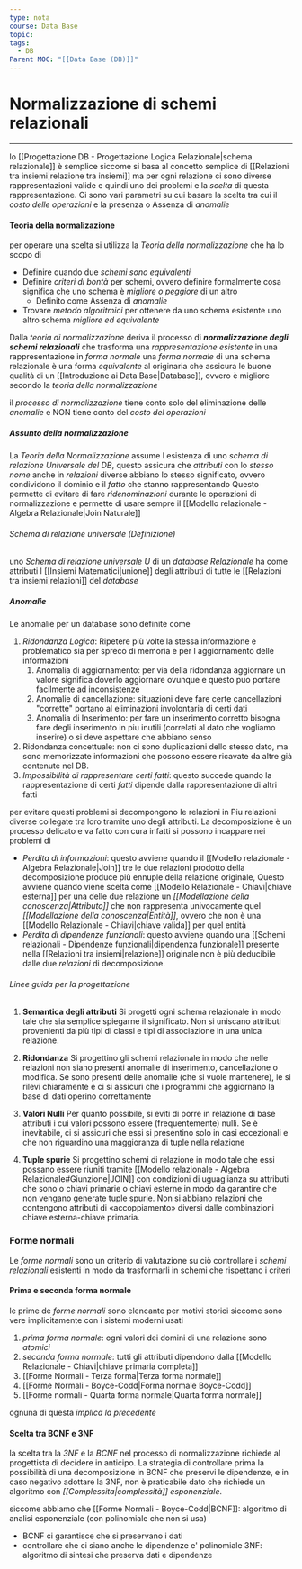 ```yaml
---
type: nota
course: Data Base
topic: 
tags:
  - DB
Parent MOC: "[[Data Base (DB)]]"
---
```


# Normalizzazione di schemi relazionali
---
lo [[Progettazione DB - Progettazione Logica Relazionale|schema relazionale]] è semplice siccome si basa al concetto semplice di [[Relazioni tra insiemi|relazione tra insiemi]] ma per ogni relazione ci sono diverse rappresentazioni valide e quindi uno dei problemi e la _scelta_ di questa rappresentazione.
Ci sono vari parametri su cui basare la scelta tra cui il _costo delle operazioni_ e la presenza o Assenza di _anomalie_

#### Teoria della normalizazione
per operare una scelta si utilizza la _Teoria della normalizzazione_ che ha lo scopo di 
- Definire quando due _schemi sono equivalenti_
- Definire _criteri di bontà_ per schemi, ovvero definire formalmente cosa significa che uno schema è _migliore o peggiore_ di un altro
	- Definito come Assenza di _anomalie_
- Trovare _metodo algoritmici_ per ottenere da uno schema esistente uno altro schema _migliore ed equivalente_ 

Dalla _teoria di normalizzazione_ deriva il processo di __*normalizzazione degli schemi relazionali*__ che trasforma una _rappresentazione esistente_ in una rappresentazione in _forma normale_
una _forma normale_ di una schema relazionale è una forma _equivalente_ al originaria che assicura le buone qualità di un [[Introduzione ai Data Base|Database]], ovvero è migliore secondo la _teoria della normalizzazione_


il  _processo di normalizzazione_ tiene conto solo del eliminazione delle _anomalie_ e NON tiene conto del _costo del operazioni_  

##### Assunto della normalizzazione 
La _Teoria della Normalizzazione_ assume l esistenza di uno  _schema di relazione Universale del DB_, questo assicura che _attributi_ con lo _stesso nome_ anche in _relazioni_ diverse abbiano lo stesso significato, ovvero condividono il dominio e il _fatto_ che stanno rappresentando 
Questo permette di evitare di fare _ridenominazioni_ durante le operazioni di normalizzazione e permette di usare sempre il [[Modello relazionale - Algebra Relazionale|Join Naturale]]   

###### Schema di relazione universale (Definizione)
 uno _Schema di relazione universale_ $U$ di un _database Relazionale_ ha come attributi l [[Insiemi Matematici|unione]] degli attributi di tutte le [[Relazioni tra insiemi|relazioni]] del _database_
 
##### Anomalie
Le anomalie per un database sono definite come

1. _Ridondanza Logica_: Ripetere più volte la stessa informazione e problematico sia per spreco di  memoria e per l aggiornamento delle informazioni 
	1. Anomalia di aggiornamento: per via della ridondanza aggiornare un valore significa doverlo aggiornare ovunque e questo puo portare facilmente ad inconsistenze
	2. Anomalie di cancellazione:  situazioni deve fare certe cancellazioni "corrette" portano al eliminazioni involontaria di certi dati
	3. Anomalia di Inserimento: per fare un inserimento corretto bisogna  fare degli inserimento in piu inutili (correlati al dato che vogliamo inserire) o si deve aspettare che abbiano senso
2. Ridondanza concettuale: non ci sono duplicazioni dello stesso dato, ma sono memorizzate informazioni che possono essere ricavate da altre già contenute nel DB.
3. _Impossibilità di rappresentare certi fatti_: questo succede quando la rappresentazione di certi _fatti_ dipende dalla rappresentazione di altri fatti

per evitare questi problemi si decompongono le relazioni in Piu relazioni diverse collegate tra loro tramite uno degli attributi.
La decomposizione è un processo delicato e va fatto con cura infatti si possono incappare nei problemi di 
- _Perdita di informazioni_: questo avviene quando il [[Modello relazionale - Algebra Relazionale|Join]] tre le due relazioni prodotto della decomposizione produce più ennuple della relazione originale, Questo avviene quando viene scelta come [[Modello Relazionale - Chiavi|chiave esterna]] per una delle due relazione un _[[Modellazione della conoscenza|Attributo]]_ che non rappresenta univocamente quel _[[Modellazione della conoscenza|Entità]]_, ovvero che non è una [[Modello Relazionale - Chiavi|chiave valida]] per quel entità 
- _Perdita di dipendenze funzionali_: questo avviene quando una [[Schemi relazionali - Dipendenze funzionali|dipendenza funzionale]] presente nella [[Relazioni tra insiemi|relazione]] originale non è più deducibile dalle due _relazioni_ di decomposizione. 

###### Linee guida per la progettazione
1. __Semantica degli attributi__ 
Si progetti ogni schema relazionale in modo tale che sia semplice spiegarne il significato. Non si uniscano attributi provenienti da più tipi di classi e tipi di associazione in una unica relazione. 

2. __Ridondanza__ 
Si progettino gli schemi relazionale in modo che nelle relazioni non siano presenti anomalie di inserimento, cancellazione o modifica. Se sono presenti delle anomalie (che si vuole mantenere), le si rilevi chiaramente e ci si assicuri che i programmi che aggiornano la base di dati operino correttamente

3. __Valori Nulli__ 
Per quanto possibile, si eviti di porre in relazione di base attributi i cui valori possono essere (frequentemente) nulli. Se è inevitabile, ci si assicuri che essi si presentino solo in casi eccezionali e che non riguardino una maggioranza di tuple nella relazione 

4. __Tuple spurie__ 
Si progettino schemi di relazione in modo tale che essi possano essere riuniti tramite [[Modello relazionale - Algebra Relazionale#Giunzione|JOIN]] con condizioni di uguaglianza su attributi che sono o chiavi primarie o chiavi esterne in modo da garantire che non vengano generate tuple spurie. Non si abbiano relazioni che contengono attributi di «accoppiamento» diversi dalle combinazioni chiave esterna-chiave primaria.

### Forme normali
Le _forme normali_ sono un criterio di valutazione su ciò controllare i _schemi relazionali_ esistenti in modo da trasformarli in schemi che rispettano i criteri

#### Prima e seconda forma normale
le prime de _forme normali_ sono elencante per motivi storici siccome sono vere implicitamente con i sistemi moderni usati
1. _prima forma normale_: ogni valori dei domini di una relazione sono _atomici_
2. _seconda forma normale_: tutti gli attributi dipendono dalla [[Modello Relazionale - Chiavi|chiave primaria completa]]
3. [[Forme Normali - Terza forma|Terza forma normale]]
4. [[Forme Normali - Boyce-Codd|Forma normale Boyce-Codd]]
5. [[Forme normali - Quarta forma normale|Quarta forma normale]]

ognuna di questa _implica la precedente_


#### Scelta tra BCNF e 3NF
la scelta tra la _3NF_ e la _BCNF_ nel processo di normalizzazione richiede al progettista di decidere in anticipo.
La strategia di controllare prima la possibilità di una decomposizione in BCNF che preservi le dipendenze, e in caso negativo adottare la 3NF, non è praticabile dato che richiede un algoritmo con _[[Complessita|complessità]] esponenziale_.

siccome abbiamo che 
[[Forme Normali - Boyce-Codd|BCNF]]: algoritmo di analisi esponenziale (con polinomiale che non si usa)
- BCNF ci garantisce che si preservano i dati
- controllare che ci siano anche le dipendenze e' polinomiale
3NF: algoritmo di sintesi che preserva dati e dipendenze
